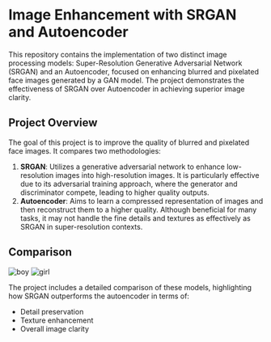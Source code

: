 # Image Enhancement with SRGAN and Autoencoder

This repository contains the implementation of two distinct image processing models: Super-Resolution Generative Adversarial Network (SRGAN) and an Autoencoder, focused on enhancing blurred and pixelated face images generated by a GAN model. The project demonstrates the effectiveness of SRGAN over Autoencoder in achieving superior image clarity.

## Project Overview

The goal of this project is to improve the quality of blurred and pixelated face images. It compares two methodologies:
1. **SRGAN**: Utilizes a generative adversarial network to enhance low-resolution images into high-resolution images. It is particularly effective due to its adversarial training approach, where the generator and discriminator compete, leading to higher quality outputs.
2. **Autoencoder**: Aims to learn a compressed representation of images and then reconstruct them to a higher quality. Although beneficial for many tasks, it may not handle the fine details and textures as effectively as SRGAN in super-resolution contexts.

## Comparison
![boy](https://github.com/nick860/SRGAN_Vs_Auto_CelebA/assets/55057278/0ce07cf2-095c-4a04-b310-4c8b732d11b3)
![girl](https://github.com/nick860/SRGAN_Vs_Auto_CelebA/assets/55057278/c8a76f6e-313d-427d-87ec-0c746152c00b)

The project includes a detailed comparison of these models, highlighting how SRGAN outperforms the autoencoder in terms of:
- Detail preservation
- Texture enhancement
- Overall image clarity
